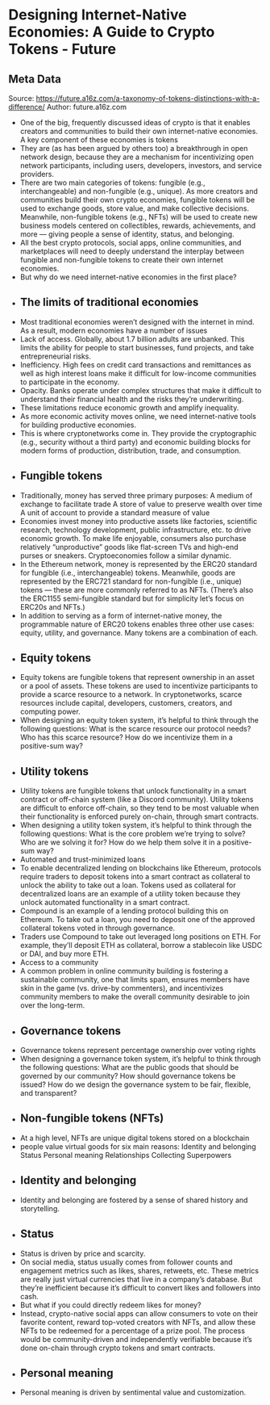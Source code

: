 # Designing Internet-Native Economies: A Guide to Crypto Tokens - Future

## Meta Data

Source:  https://future.a16z.com/a-taxonomy-of-tokens-distinctions-with-a-difference/ 
Author: future.a16z.com

- One of the big, frequently discussed ideas of crypto is that it enables creators and communities to build their own internet-native economies. A key component of these economies is tokens
- They are (as has been argued by others too) a breakthrough in open network design, because they are a mechanism for incentivizing open network participants, including users, developers, investors, and service providers.
- There are two main categories of tokens: fungible (e.g., interchangeable) and non-fungible (e.g., unique). As more creators and communities build their own crypto economies, fungible tokens will be used to exchange goods, store value, and make collective decisions. Meanwhile, non-fungible tokens (e.g., NFTs) will be used to create new business models centered on collectibles, rewards, achievements, and more — giving people a sense of identity, status, and belonging.
- All the best crypto protocols, social apps, online communities, and marketplaces will need to deeply understand the interplay between fungible and non-fungible tokens to create their own internet economies.
- But why do we need internet-native economies in the first place?
- ## The limits of traditional economies
- Most traditional economies weren’t designed with the internet in mind. As a result, modern economies have a number of issues
- Lack of access. Globally, about 1.7 billion adults are unbanked. This limits the ability for people to start businesses, fund projects, and take entrepreneurial risks.
- Inefficiency. High fees on credit card transactions and remittances as well as high interest loans make it difficult for low-income communities to participate in the economy.
- Opacity. Banks operate under complex structures that make it difficult to understand their financial health and the risks they’re underwriting.
- These limitations reduce economic growth and amplify inequality.
- As more economic activity moves online, we need internet-native tools for building productive economies.
- This is where cryptonetworks come in. They provide the cryptographic (e.g., security without a third party) and economic building blocks for modern forms of production, distribution, trade, and consumption.
- ## Fungible tokens
- Traditionally, money has served three primary purposes:
  A medium of exchange to facilitate trade
  A store of value to preserve wealth over time
  A unit of account to provide a standard measure of value
- Economies invest money into productive assets like factories, scientific research, technology development, public infrastructure, etc. to drive economic growth. To make life enjoyable, consumers also purchase relatively “unproductive” goods like flat-screen TVs and high-end purses or sneakers.
  Cryptoeconomies follow a similar dynamic.
- In the Ethereum network, money is represented by the ERC20 standard for fungible (i.e., interchangeable) tokens. Meanwhile, goods are represented by the ERC721 standard for non-fungible (i.e., unique) tokens — these are more commonly referred to as NFTs. (There’s also the ERC1155 semi-fungible standard but for simplicity let’s focus on ERC20s and NFTs.)
- In addition to serving as a form of internet-native money, the programmable nature of ERC20 tokens enables three other use cases: equity, utility, and governance. Many tokens are a combination of each.
- ## Equity tokens
- Equity tokens are fungible tokens that represent ownership in an asset or a pool of assets. These tokens are used to incentivize participants to provide a scarce resource to a network. In cryptonetworks, scarce resources include capital, developers, customers, creators, and computing power.
- When designing an equity token system, it’s helpful to think through the following questions:
  What is the scarce resource our protocol needs?
  Who has this scarce resource?
  How do we incentivize them in a positive-sum way?
- ## Utility tokens
- Utility tokens are fungible tokens that unlock functionality in a smart contract or off-chain system (like a Discord community). Utility tokens are difficult to enforce off-chain, so they tend to be most valuable when their functionality is enforced purely on-chain, through smart contracts.
- When designing a utility token system, it’s helpful to think through the following questions:
  What is the core problem we’re trying to solve?
  Who are we solving it for?
  How do we help them solve it in a positive-sum way?
- Automated and trust-minimized loans
- To enable decentralized lending on blockchains like Ethereum, protocols require traders to deposit tokens into a smart contract as collateral to unlock the ability to take out a loan. Tokens used as collateral for decentralized loans are an example of a utility token because they unlock automated functionality in a smart contract.
- Compound is an example of a lending protocol building this on Ethereum. To take out a loan, you need to deposit one of the approved collateral tokens voted in through governance.
- Traders use Compound to take out leveraged long positions on ETH. For example, they’ll deposit ETH as collateral, borrow a stablecoin like USDC or DAI, and buy more ETH.
- Access to a community
- A common problem in online community building is fostering a sustainable community, one that limits spam, ensures members have skin in the game (vs. drive-by commenters), and incentivizes community members to make the overall community desirable to join over the long-term.
- ## Governance tokens
- Governance tokens represent percentage ownership over voting rights
- When designing a governance token system, it’s helpful to think through the following questions:
  What are the public goods that should be governed by our community?
  How should governance tokens be issued?
  How do we design the governance system to be fair, flexible, and transparent?
- ## Non-fungible tokens (NFTs)
- At a high level, NFTs are unique digital tokens stored on a blockchain
- people value virtual goods for six main reasons:
  Identity and belonging
  Status
  Personal meaning
  Relationships
  Collecting
  Superpowers
- ## Identity and belonging
- Identity and belonging are fostered by a sense of shared history and storytelling.
- ## Status
- Status is driven by price and scarcity.
- On social media, status usually comes from follower counts and engagement metrics such as likes, shares, retweets, etc. These metrics are really just virtual currencies that live in a company’s database. But they’re inefficient because it’s difficult to convert likes and followers into cash.
- But what if you could directly redeem likes for money?
- Instead, crypto-native social apps can allow consumers to vote on their favorite content, reward top-voted creators with NFTs, and allow these NFTs to be redeemed for a percentage of a prize pool. The process would be community-driven and independently verifiable because it’s done on-chain through crypto tokens and smart contracts.
- ## Personal meaning
- Personal meaning is driven by sentimental value and customization.
